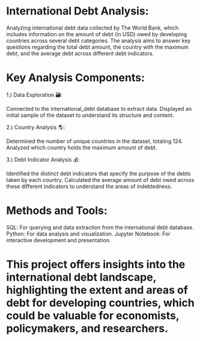 # International Debt Analysis: 
Analyzing international debt data collected by The World Bank, which includes information on the amount of debt (in USD) owed by developing countries across several debt categories. The analysis aims to answer key questions regarding the total debt amount, the country with the maximum debt, and the average debt across different debt indicators.

# Key Analysis Components:

1.) Data Exploration 🗃️:

Connected to the international_debt database to extract data.
Displayed an initial sample of the dataset to understand its structure and content.

2.) Country Analysis 🌎:

Determined the number of unique countries in the dataset, totaling 124.
Analyzed which country holds the maximum amount of debt.

3.) Debt Indicator Analysis 💰:

Identified the distinct debt indicators that specify the purpose of the debts taken by each country.
Calculated the average amount of debt owed across these different indicators to understand the areas of indebtedness.

# Methods and Tools:

SQL: For querying and data extraction from the international debt database.
Python: For data analysis and visualization.
Jupyter Notebook: For interactive development and presentation.

# This project offers insights into the international debt landscape, highlighting the extent and areas of debt for developing countries, which could be valuable for economists, policymakers, and researchers.
